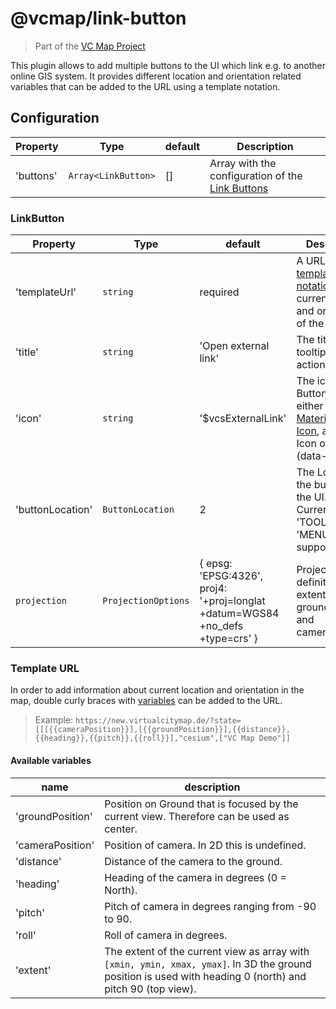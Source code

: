 # @vcmap/link-button

> Part of the [VC Map Project](https://github.com/virtualcitySYSTEMS/map-ui)

This plugin allows to add multiple buttons to the UI which link e.g. to another online GIS system. It provides different location and orientation related variables that can be added to the URL using a template notation.

## Configuration

| Property  | Type                | default | Description                                                     |
| --------- | ------------------- | ------- | --------------------------------------------------------------- |
| 'buttons' | `Array<LinkButton>` | []      | Array with the configuration of the [Link Buttons](#linkbutton) |

### LinkButton

| Property         | Type                | default                                                                       | Description                                                                                                             |
| ---------------- | ------------------- | ----------------------------------------------------------------------------- | ----------------------------------------------------------------------------------------------------------------------- |
| 'templateUrl'    | `string`            | required                                                                      | A URL using [template notation](#template-url) to add current location and orientation of the map.                      |
| 'title'          | `string`            | 'Open external link'                                                          | The title and tooltip of the action button.                                                                             |
| 'icon'           | `string`            | '$vcsExternalLink'                                                            | The icon of the Button. Can either be a [Material Design Icon](https://pictogrammers.com/), a VCS Icon or a (data-)URL. |
| 'buttonLocation' | `ButtonLocation`    | 2                                                                             | The Location of the button in the UI. Currently only 'TOOL' (2) and 'MENU' (5) supported.                               |
| `projection`     | `ProjectionOptions` | { epsg: 'EPSG:4326', proj4: '+proj=longlat +datum=WGS84 +no_defs +type=crs' } | Projection definition for extent, groundPosition and cameraPosition.                                                    |

### Template URL

In order to add information about current location and orientation in the map, double curly braces with [variables](#available-variables) can be added to the URL.

> Example: `https://new.virtualcitymap.de/?state=[[[{{cameraPosition}}],[{{groundPosition}}],{{distance}},{{heading}},{{pitch}},{{roll}}],"cesium",["VC Map Demo"]]`

#### Available variables

| name             | description                                                                                                                                                |
| ---------------- | ---------------------------------------------------------------------------------------------------------------------------------------------------------- |
| 'groundPosition' | Position on Ground that is focused by the current view. Therefore can be used as center.                                                                   |
| 'cameraPosition' | Position of camera. In 2D this is undefined.                                                                                                               |
| 'distance'       | Distance of the camera to the ground.                                                                                                                      |
| 'heading'        | Heading of the camera in degrees (0 = North).                                                                                                              |
| 'pitch'          | Pitch of camera in degrees ranging from -90 to 90.                                                                                                         |
| 'roll'           | Roll of camera in degrees.                                                                                                                                 |
| 'extent'         | The extent of the current view as array with `[xmin, ymin, xmax, ymax]`. In 3D the ground position is used with heading 0 (north) and pitch 90 (top view). |
